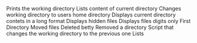 Prints the working directory
Lists content of current directory
Changes working directory to users home directory
Displays current directory contets in a long format
Displays hidden files
Displays files digits only
First Directory
Moved files
Deleted betty
Removed a directory
Script that changes the working directory to the previous one
Lists
